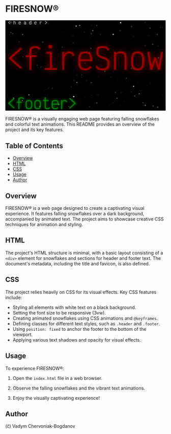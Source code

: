 # FIRESNOW®

[![FIRESNOW Logo](https://github.com/1abcdesign/fireSnow/blob/main/screenshot.png)](https://vadym4che.github.io/fireSnow/)

FIRESNOW® is a visually engaging web page featuring falling snowflakes and colorful text animations. This README provides an overview of the project and its key features.

## Table of Contents

- [Overview](#overview)
- [HTML](#html)
- [CSS](#css)
- [Usage](#usage)
- [Author](#author)

## Overview

FIRESNOW® is a web page designed to create a captivating visual experience. It features falling snowflakes over a dark background, accompanied by animated text. The project aims to showcase creative CSS techniques for animation and styling.

## HTML

The project's HTML structure is minimal, with a basic layout consisting of a `<div>` element for snowflakes and sections for header and footer text. The document's metadata, including the title and favicon, is also defined.

## CSS

The project relies heavily on CSS for its visual effects. Key CSS features include:

- Styling all elements with white text on a black background.
- Setting the font size to be responsive (3vw).
- Creating animated snowflakes using CSS animations and `@keyframes`.
- Defining classes for different text styles, such as `.header` and `.footer`.
- Using `position: fixed` to anchor the footer to the bottom of the viewport.
- Applying various text shadows and opacity for visual effects.

## Usage

To experience FIRESNOW®:

1. Open the `index.html` file in a web browser.

2. Observe the falling snowflakes and the vibrant text animations.

3. Enjoy the visually captivating experience!

## Author

(č) Vadym Chervoniak-Bogdanov

